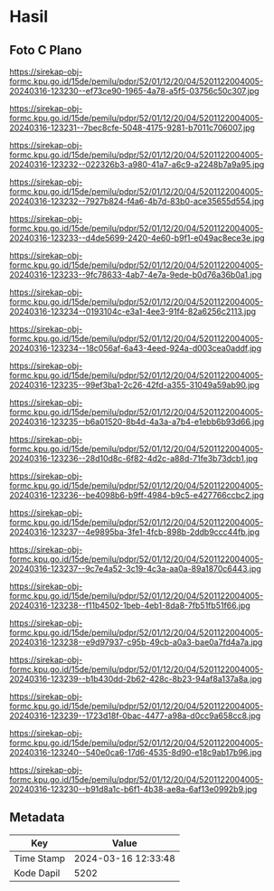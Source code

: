 # Hasil

## Foto C Plano

https://sirekap-obj-formc.kpu.go.id/15de/pemilu/pdpr/52/01/12/20/04/5201122004005-20240316-123230--ef73ce90-1965-4a78-a5f5-03756c50c307.jpg

https://sirekap-obj-formc.kpu.go.id/15de/pemilu/pdpr/52/01/12/20/04/5201122004005-20240316-123231--7bec8cfe-5048-4175-9281-b7011c706007.jpg

https://sirekap-obj-formc.kpu.go.id/15de/pemilu/pdpr/52/01/12/20/04/5201122004005-20240316-123232--022326b3-a980-41a7-a6c9-a2248b7a9a95.jpg

https://sirekap-obj-formc.kpu.go.id/15de/pemilu/pdpr/52/01/12/20/04/5201122004005-20240316-123232--7927b824-f4a6-4b7d-83b0-ace35655d554.jpg

https://sirekap-obj-formc.kpu.go.id/15de/pemilu/pdpr/52/01/12/20/04/5201122004005-20240316-123233--d4de5699-2420-4e60-b9f1-e049ac8ece3e.jpg

https://sirekap-obj-formc.kpu.go.id/15de/pemilu/pdpr/52/01/12/20/04/5201122004005-20240316-123233--9fc78633-4ab7-4e7a-9ede-b0d76a36b0a1.jpg

https://sirekap-obj-formc.kpu.go.id/15de/pemilu/pdpr/52/01/12/20/04/5201122004005-20240316-123234--0193104c-e3a1-4ee3-91f4-82a6256c2113.jpg

https://sirekap-obj-formc.kpu.go.id/15de/pemilu/pdpr/52/01/12/20/04/5201122004005-20240316-123234--18c056af-6a43-4eed-924a-d003cea0addf.jpg

https://sirekap-obj-formc.kpu.go.id/15de/pemilu/pdpr/52/01/12/20/04/5201122004005-20240316-123235--99ef3ba1-2c26-42fd-a355-31049a59ab90.jpg

https://sirekap-obj-formc.kpu.go.id/15de/pemilu/pdpr/52/01/12/20/04/5201122004005-20240316-123235--b6a01520-8b4d-4a3a-a7b4-e1ebb6b93d66.jpg

https://sirekap-obj-formc.kpu.go.id/15de/pemilu/pdpr/52/01/12/20/04/5201122004005-20240316-123236--28d10d8c-6f82-4d2c-a88d-71fe3b73dcb1.jpg

https://sirekap-obj-formc.kpu.go.id/15de/pemilu/pdpr/52/01/12/20/04/5201122004005-20240316-123236--be4098b6-b9ff-4984-b9c5-e427766ccbc2.jpg

https://sirekap-obj-formc.kpu.go.id/15de/pemilu/pdpr/52/01/12/20/04/5201122004005-20240316-123237--4e9895ba-3fe1-4fcb-898b-2ddb9ccc44fb.jpg

https://sirekap-obj-formc.kpu.go.id/15de/pemilu/pdpr/52/01/12/20/04/5201122004005-20240316-123237--9c7e4a52-3c19-4c3a-aa0a-89a1870c6443.jpg

https://sirekap-obj-formc.kpu.go.id/15de/pemilu/pdpr/52/01/12/20/04/5201122004005-20240316-123238--f11b4502-1beb-4eb1-8da8-7fb51fb51f66.jpg

https://sirekap-obj-formc.kpu.go.id/15de/pemilu/pdpr/52/01/12/20/04/5201122004005-20240316-123238--e9d97937-c95b-49cb-a0a3-bae0a7fd4a7a.jpg

https://sirekap-obj-formc.kpu.go.id/15de/pemilu/pdpr/52/01/12/20/04/5201122004005-20240316-123239--b1b430dd-2b62-428c-8b23-94af8a137a8a.jpg

https://sirekap-obj-formc.kpu.go.id/15de/pemilu/pdpr/52/01/12/20/04/5201122004005-20240316-123239--1723d18f-0bac-4477-a98a-d0cc9a658cc8.jpg

https://sirekap-obj-formc.kpu.go.id/15de/pemilu/pdpr/52/01/12/20/04/5201122004005-20240316-123240--540e0ca6-17d6-4535-8d90-e18c9ab17b96.jpg

https://sirekap-obj-formc.kpu.go.id/15de/pemilu/pdpr/52/01/12/20/04/5201122004005-20240316-123230--b91d8a1c-b6f1-4b38-ae8a-6af13e0992b9.jpg


## Metadata

| Key        | Value               |
| ---------- | ------------------- |
| Time Stamp | 2024-03-16 12:33:48 |
| Kode Dapil | 5202                |



